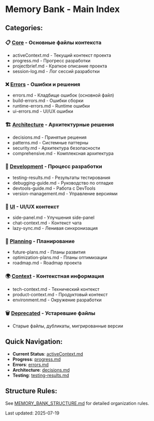 # Memory Bank - Main Index

## Categories:

### 📋 [Core](./core/) - Основные файлы контекста
- activeContext.md - Текущий контекст проекта
- progress.md - Прогресс разработки
- projectbrief.md - Краткое описание проекта
- session-log.md - Лог сессий разработки

### ❌ [Errors](./errors/) - Ошибки и решения
- errors.md - Кладбище ошибок (основной файл)
- build-errors.md - Ошибки сборки
- runtime-errors.md - Runtime ошибки
- ui-errors.md - UI/UX ошибки

### 🏗️ [Architecture](./architecture/) - Архитектурные решения
- decisions.md - Принятые решения
- patterns.md - Системные паттерны
- security.md - Архитектура безопасности
- comprehensive.md - Комплексная архитектура

### 🔧 [Development](./development/) - Процесс разработки
- testing-results.md - Результаты тестирования
- debugging-guide.md - Руководство по отладке
- devtools-guide.md - Работа с DevTools
- version-management.md - Управление версиями

### 🎨 [UI](./ui/) - UI/UX контекст
- side-panel.md - Улучшения side-panel
- chat-context.md - Контекст чата
- lazy-sync.md - Ленивая синхронизация

### 📅 [Planning](./planning/) - Планирование
- future-plans.md - Планы развития
- optimization-plans.md - Планы оптимизации
- roadmap.md - Roadmap проекта

### 🌍 [Context](./context/) - Контекстная информация
- tech-context.md - Технический контекст
- product-context.md - Продуктовый контекст
- environment.md - Окружение разработки

### 🗑️ [Deprecated](./deprecated/) - Устаревшие файлы
- Старые файлы, дубликаты, мигрированные версии

## Quick Navigation:

- **Current Status**: [activeContext.md](./core/activeContext.md)
- **Progress**: [progress.md](./core/progress.md)
- **Errors**: [errors.md](./errors/errors.md)
- **Architecture**: [decisions.md](./architecture/decisions.md)
- **Testing**: [testing-results.md](./development/testing-results.md)

## Structure Rules:

See [MEMORY_BANK_STRUCTURE.md](./MEMORY_BANK_STRUCTURE.md) for detailed organization rules.

Last updated: 2025-07-19
